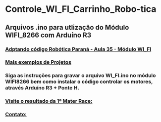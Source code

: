 # Controle_WI_FI_Carrinho_Robo-tica
## Arquivos .ino para utlização do Módulo WIFI_8266 com Arduíno R3 ##
### [Adptando código Robótica Paraná - Aula 35 - Módulo WI_FI](https://aluno.escoladigital.pr.gov.br/sites/alunos/arquivos_restritos/files/documento/2023-09/aula35_modulo_wireless_em_m2_v2.pdf) 

### [Mais exemplos de Projetos](https://aluno.escoladigital.pr.gov.br/robotica/aulas/educacional)

### Siga as instruções para gravar o arquivo WI_FI.ino no módulo WIFI8266 bem como instalar o código controlar os motores, através Arduíno R3 + Ponte H. ###
### [Visite o resultado da 1ª Mater Race:](https://www.instagram.com/reel/Ctzyd4QpisM/?utm_source=ig_web_copy_link&igshid=MzRlODBiNWFlZA==)
###
### [Contato:](https://linktr.ee/marcelokuhl) ###


